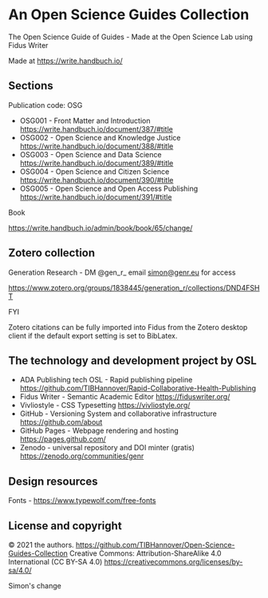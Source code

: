 # An Open Science Guides Collection

 The Open Science Guide of Guides - Made at the Open Science Lab using Fidus Writer

Made at https://write.handbuch.io/

## Sections

Publication code: OSG

  * OSG001 - Front Matter and Introduction https://write.handbuch.io/document/387/#title
  * OSG002 - Open Science and Knowledge Justice https://write.handbuch.io/document/388/#title
  * OSG003 - Open Science and Data Science https://write.handbuch.io/document/389/#title
  * OSG004 - Open Science and Citizen Science https://write.handbuch.io/document/390/#title
  * OSG005 - Open Science and Open Access Publishing https://write.handbuch.io/document/391/#title

Book

https://write.handbuch.io/admin/book/book/65/change/

## Zotero collection

Generation Research - DM @gen_r_ email simon@genr.eu for access

https://www.zotero.org/groups/1838445/generation_r/collections/DND4FSHT

FYI

Zotero citations can be fully imported into Fidus from the Zotero desktop client if the default export setting is set to BibLatex.

## The technology and development project by OSL

 - ADA Publishing tech OSL - Rapid publishing pipeline https://github.com/TIBHannover/Rapid-Collaborative-Health-Publishing
 - Fidus Writer - Semantic Academic Editor https://fiduswriter.org/
 - Vivliostyle - CSS Typesetting https://vivliostyle.org/
 - GitHub - Versioning System and collaborative infrastructure https://github.com/about
 - GitHub Pages - Webpage rendering and hosting https://pages.github.com/
 - Zenodo - universal repository and DOI minter (gratis) https://zenodo.org/communities/genr

## Design resources

Fonts - https://www.typewolf.com/free-fonts

## License and copyright

© 2021 the authors. https://github.com/TIBHannover/Open-Science-Guides-Collection Creative Commons: Attribution-ShareAlike 4.0 International (CC BY-SA 4.0) https://creativecommons.org/licenses/by-sa/4.0/ 


Simon's change
